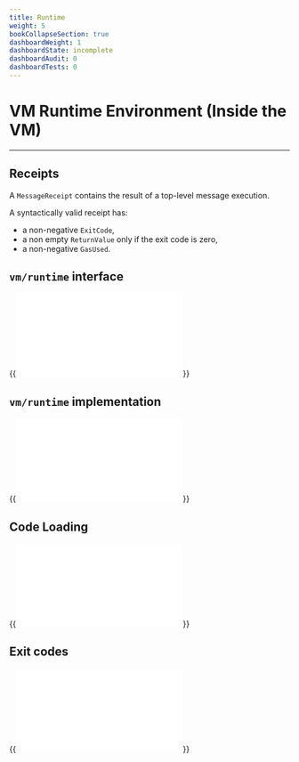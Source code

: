```yaml
---
title: Runtime
weight: 5
bookCollapseSection: true
dashboardWeight: 1
dashboardState: incomplete
dashboardAudit: 0
dashboardTests: 0
---
```


# VM Runtime Environment (Inside the VM)
---

## Receipts

A `MessageReceipt` contains the result of a top-level message execution.

A syntactically valid receipt has:

- a non-negative `ExitCode`,
- a non empty `ReturnValue` only if the exit code is zero,
- a non-negative `GasUsed`.

## `vm/runtime` interface

{{<embed src="/modules/actors/runtime/runtime.go" lang="go" >}}

## `vm/runtime` implementation

{{<embed src="impl/runtime.go" lang="go" >}}

## Code Loading

{{<embed src="impl/codeload.go" lang="go" >}}

## Exit codes

{{<embed src="/modules/actors/runtime/exitcode/common.go" lang="go" >}}
